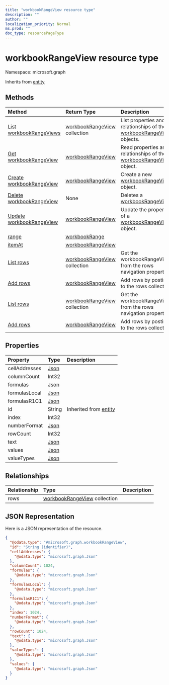```yaml
---
title: "workbookRangeView resource type"
description: ""
author: ""
localization_priority: Normal
ms.prod: ""
doc_type: resourcePageType
---
```


# workbookRangeView resource type


Namespace: microsoft.graph




Inherits from [entity](../resources/entity.md)

## Methods
|Method|Return Type|Description|
|:---|:---|:---|
|[List workbookRangeViews](../api/workbookrangeview-list.md)|[workbookRangeView](../resources/workbookrangeview.md) collection|List properties and relationships of the [workbookRangeView](../resources/workbookrangeview.md) objects.|
|[Get workbookRangeView](../api/workbookrangeview-get.md)|[workbookRangeView](../resources/workbookrangeview.md)|Read properties and relationships of the [workbookRangeView](../resources/workbookrangeview.md) object.|
|[Create workbookRangeView](../api/workbookrangeview-create.md)|[workbookRangeView](../resources/workbookrangeview.md)|Create a new [workbookRangeView](../resources/workbookrangeview.md) object.|
|[Delete workbookRangeView](../api/workbookrangeview-delete.md)|None|Deletes a [workbookRangeView](../resources/workbookrangeview.md).|
|[Update workbookRangeView](../api/workbookrangeview-update.md)|[workbookRangeView](../resources/workbookrangeview.md)|Update the properties of a [workbookRangeView](../resources/workbookrangeview.md) object.|
|[range](../api/workbookrangeview-range.md)|[workbookRange](../resources/workbookrange.md)||
|[itemAt](../api/workbookrangeview-itemat.md)|[workbookRangeView](../resources/workbookrangeview.md)||
|[List rows](../api/workbookrangeview-list-rows.md)|[workbookRangeView](../resources/workbookrangeview.md) collection|Get the workbookRangeViews from the rows navigation property.|
|[Add rows](../api/workbookrangeview-post-rows.md)|[workbookRangeView](../resources/workbookrangeview.md)|Add rows by posting to the rows collection.|
|[List rows](../api/workbookrangeview-list-rows.md)|[workbookRangeView](../resources/workbookrangeview.md) collection|Get the workbookRangeViews from the rows navigation property.|
|[Add rows](../api/workbookrangeview-post-rows.md)|[workbookRangeView](../resources/workbookrangeview.md)|Add rows by posting to the rows collection.|

## Properties
|Property|Type|Description|
|:---|:---|:---|
|cellAddresses|[Json](../resources/json.md)||
|columnCount|Int32||
|formulas|[Json](../resources/json.md)||
|formulasLocal|[Json](../resources/json.md)||
|formulasR1C1|[Json](../resources/json.md)||
|id|String| Inherited from [entity](../resources/entity.md)|
|index|Int32||
|numberFormat|[Json](../resources/json.md)||
|rowCount|Int32||
|text|[Json](../resources/json.md)||
|values|[Json](../resources/json.md)||
|valueTypes|[Json](../resources/json.md)||

## Relationships
|Relationship|Type|Description|
|:---|:---|:---|
|rows|[workbookRangeView](../resources/workbookrangeview.md) collection||

## JSON Representation
Here is a JSON representation of the resource.
<!-- {
  "blockType": "resource",
  "keyProperty": "id",
  "@odata.type": "microsoft.graph.workbookRangeView",
  "baseType": "microsoft.graph.entity",
  "openType": false
}
-->
``` json
{
  "@odata.type": "#microsoft.graph.workbookRangeView",
  "id": "String (identifier)",
  "cellAddresses": {
    "@odata.type": "microsoft.graph.Json"
  },
  "columnCount": 1024,
  "formulas": {
    "@odata.type": "microsoft.graph.Json"
  },
  "formulasLocal": {
    "@odata.type": "microsoft.graph.Json"
  },
  "formulasR1C1": {
    "@odata.type": "microsoft.graph.Json"
  },
  "index": 1024,
  "numberFormat": {
    "@odata.type": "microsoft.graph.Json"
  },
  "rowCount": 1024,
  "text": {
    "@odata.type": "microsoft.graph.Json"
  },
  "valueTypes": {
    "@odata.type": "microsoft.graph.Json"
  },
  "values": {
    "@odata.type": "microsoft.graph.Json"
  }
}
```

